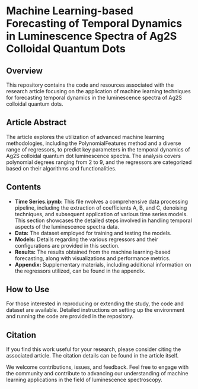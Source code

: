 # Machine Learning-based Forecasting of Temporal Dynamics in Luminescence Spectra of Ag2S Colloidal Quantum Dots

## Overview
This repository contains the code and resources associated with the research article focusing on the application of machine learning techniques for forecasting temporal dynamics in the luminescence spectra of Ag2S colloidal quantum dots.

## Article Abstract
The article explores the utilization of advanced machine learning methodologies, including the PolynomialFeatures method and a diverse range of regressors, to predict key parameters in the temporal dynamics of Ag2S colloidal quantum dot luminescence spectra. The analysis covers polynomial degrees ranging from 2 to 9, and the regressors are categorized based on their algorithms and functionalities.

## Contents
- **Time Series.ipynb:** This file nvolves a comprehensive data processing pipeline, including the extraction of coefficients A, B, and C, denoising techniques, and subsequent application of various time series models. This section showcases the detailed steps involved in handling temporal aspects of the luminescence spectra data.
- **Data:** The dataset employed for training and testing the models.
- **Models:** Details regarding the various regressors and their configurations are provided in this section.
- **Results:** The results obtained from the machine learning-based forecasting, along with visualizations and performance metrics.
- **Appendix:** Supplementary materials, including additional information on the regressors utilized, can be found in the appendix.

## How to Use
For those interested in reproducing or extending the study, the code and dataset are available. Detailed instructions on setting up the environment and running the code are provided in the repository.

## Citation
If you find this work useful for your research, please consider citing the associated article. The citation details can be found in the article itself.

We welcome contributions, issues, and feedback. Feel free to engage with the community and contribute to advancing our understanding of machine learning applications in the field of luminescence spectroscopy.
